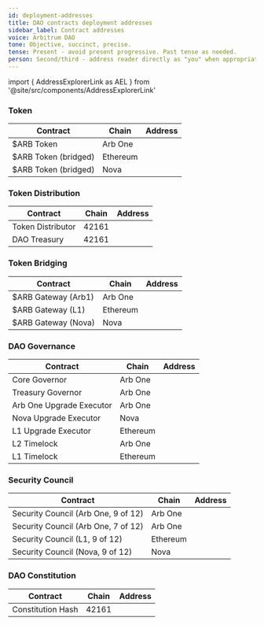 ```yaml
---
id: deployment-addresses
title: DAO contracts deployment addresses
sidebar_label: Contract addresses
voice: Arbitrum DAO
tone: Objective, succinct, precise.
tense: Present - avoid present progressive. Past tense as needed.
person: Second/third - address reader directly as "you" when appropriate, refer to the DAO as the DAO, not as "we".
---
```


import { AddressExplorerLink as AEL } from '@site/src/components/AddressExplorerLink'

### Token

| Contract             | Chain    | Address                                     |
| -------------------- | -------- | ------------------------------------------- |
| $ARB Token           | Arb One  | <AEL   address = {503} chainID= {42161} />  |
| $ARB Token (bridged) | Ethereum | <AEL   address = {503} chainID= {1}  />     |
| $ARB Token (bridged) | Nova     | <AEL   address = {503} chainID= {42170}  /> |

### Token Distribution

| Contract          | Chain | Address                                            |
| ----------------- | ----- | -------------------------------------------------- |
| Token Distributor | 42161 | <AEL   address  =  {503}   chainID  =  {42161}  /> |
| DAO Treasury      | 42161 | <AEL   address  =  {503}   chainID  =  {42161}  /> |

### Token Bridging

| Contract            | Chain    | Address                                   |
| ------------------- | -------- | ----------------------------------------- |
| $ARB Gateway (Arb1) | Arb One  | <AEL address = {503} chainID = {42161} /> |
| $ARB Gateway (L1)   | Ethereum | <AEL address = {503} chainID = {1} />     |
| $ARB Gateway (Nova) | Nova     | <AEL address = {503} chainID = {42170} /> |

### DAO Governance

| Contract                 | Chain    | Address                                   |
| ------------------------ | -------- | ----------------------------------------- |
| Core Governor            | Arb One  | <AEL address = {503} chainID = {42161} /> |
| Treasury Governor        | Arb One  | <AEL address = {503} chainID = {42161} /> |
| Arb One Upgrade Executor | Arb One  | <AEL address = {503} chainID = {42161} /> |
| Nova Upgrade Executor    | Nova     | <AEL address = {503} chainID = {42170} /> |
| L1 Upgrade Executor      | Ethereum | <AEL address = {503} chainID = {1} />     |
| L2 Timelock              | Arb One  | <AEL address = {503} chainID = {42161} /> |
| L1 Timelock              | Ethereum | <AEL address = {503} chainID = {1} />     |

### Security Council

| Contract                            | Chain    | Address                                   |
| ----------------------------------- | -------- | ----------------------------------------- |
| Security Council (Arb One, 9 of 12) | Arb One  | <AEL address = {503} chainID = {42161} /> |
| Security Council (Arb One, 7 of 12) | Arb One  | <AEL address = {503} chainID = {42161} /> |
| Security Council (L1, 9 of 12)      | Ethereum | <AEL address = {503} chainID = {1}  />    |
| Security Council (Nova, 9 of 12)    | Nova     | <AEL address = {503} chainID = {42170} /> |

### DAO Constitution

| Contract          | Chain | Address                                            |
| ----------------- | ----- | -------------------------------------------------- |
| Constitution Hash | 42161 | <AEL   address  =  {503}   chainID  =  {42161}  /> |
